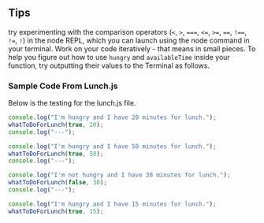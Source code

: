 ## Tips

try experimenting with the comparison operators (`<`, `>`, `===`, `<=`, `>=`, `==`, `!==`, `!=`, `!`) in the node REPL, which you can launch using the node command in your terminal.
Work on your code iteratively - that means in small pieces.
To help you figure out how to use `hungry` and `availableTime` inside your function, try outputting their values to the Terminal as follows.

### Sample Code From Lunch.js

Below is the testing for the lunch.js file.

```javascript
console.log("I'm hungry and I have 20 minutes for lunch.");
whatToDoForLunch(true, 20);
console.log("---");

console.log("I'm hungry and I have 50 minutes for lunch.");
whatToDoForLunch(true, 50);
console.log("---");

console.log("I'm not hungry and I have 30 minutes for lunch.");
whatToDoForLunch(false, 30);
console.log("---");

console.log("I'm hungry and I have 15 minutes for lunch.");
whatToDoForLunch(true, 15);
```
